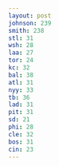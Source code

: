 ```yaml
---
layout: post
johnson: 239
smith: 238
stl: 31
wsh: 28
laa: 27
tor: 24
kc: 32
bal: 38
atl: 31
nyy: 33
tb: 36
lad: 31
pit: 31
sd: 21
phi: 28
cle: 32
bos: 31
cin: 23
---
```

